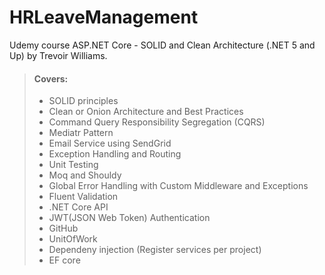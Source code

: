 # HRLeaveManagement

Udemy course ASP.NET Core - SOLID and Clean Architecture (.NET 5 and Up) by Trevoir Williams.

> #### Covers:
>
> - SOLID principles
> - Clean or Onion Architecture and Best Practices
> - Command Query Responsibility Segregation (CQRS)
> - Mediatr Pattern
> - Email Service using SendGrid
> - Exception Handling and Routing
> - Unit Testing
> - Moq and Shouldy
> - Global Error Handling with Custom Middleware and Exceptions
> - Fluent Validation
> - .NET Core API
> - JWT(JSON Web Token)  Authentication
> - GitHub
> - UnitOfWork
> - Dependeny injection (Register services per project)
> - EF core
